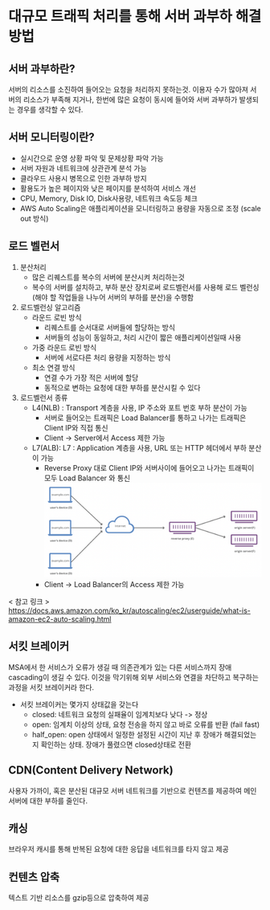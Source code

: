 # 대규모 트래픽 처리를 통해 서버 과부하 해결 방법

## 서버 과부하란?
서버의 리소스를 소진하여 들어오는 요청을 처리하지 못하는것. 이용자 수가 많아져 서버의 리소스가 부족해 지거나, 한번에 많은 요청이 동시에 들어와 서버 과부하가 발생되는 경우를 생각할 수 있다.

## 서버 모니터링이란?
- 실시간으로 운영 상황 파악 및 문제상황 파악 가능
- 서버 자원과 네트워크에 상관관계 분석 가능
- 클라우드 사용시 병목으로 인한 과부하 방지
- 활용도가 높은 페이지와 낮은 페이지를 분석하여 서비스 개선
- CPU, Memory, Disk IO, Disk사용량, 네트워크 속도등 체크
- AWS Auto Scaling은 애플리케이션을 모니터링하고 용량을 자동으로 조정 (scale out 방식)

## 로드 벨런서
1. 분산처리
   - 많은 리퀘스트를 복수의 서버에 분산시켜 처리하는것
   - 복수의 서버를 설치하고, 부하 분산 장치로써 로드벨런서를 사용해 로드 벨런싱(해야 할 작업들을 나누어 서버의 부하를 분산)을 수행함
2. 로드벨런싱 알고리즘
   - 라운드 로빈 방식
     - 리퀘스트를 순서대로 서버들에 할당하는 방식
     - 서버들의 성능이 동일하고, 처리 시간이 짧은 애플리케이션일때 사용
   - 가중 라운드 로빈 방식
     - 서버에 서로다른 처리 용량을 지정하는 방식 
   - 최소 연결 방식
     - 연결 수가 가장 적은 서버에 할당
     - 동적으로 변하는 요청에 대한 부하를 분산시킬 수 있다
3. 로드벨런서 종류
   - L4(NLB) : Transport 계층을 사용, IP 주소와 포트 번호 부하 분산이 가능
     - 서버로 들어오는 트래픽은 Load Balancer를 통하고 나가는 트래픽은 Client IP와 직접 통신
     - Client → Server에서 Access 제한 가능
   - L7(ALB): L7 : Application 계층을 사용, URL 또는 HTTP 헤더에서 부하 분산이 가능
     - Reverse Proxy 대로 Client IP와 서버사이에 들어오고 나가는 트래픽이 모두 Load Balancer 와 통신
    ![Reverse Proxy](/img/reverseProxy.png)
     - Client → Load Balancer의 Access 제한 가능

< 참고 링크 >
https://docs.aws.amazon.com/ko_kr/autoscaling/ec2/userguide/what-is-amazon-ec2-auto-scaling.html

## 서킷 브레이커
MSA에서 한 서비스가 오류가 생길 때 의존관계가 있는 다른 서비스까지 장애 cascading이 생길 수 있다. 이것을 막기위해 외부 서비스와 연결을 차단하고 복구하는 과정을 서킷 브레이커라 한다. 
- 서킷 브레이커는 몇가지 상태값을 갖는다
  - closed: 네트워크 요청의 실패율이 임계치보다 낮다 -> 정상
  - open: 임계치 이상의 상태, 요청 전송을 하지 않고 바로 오류를 반환 (fail fast)
  - half_open: open 상태에서 일정한 설정된 시간이 지난 후 장애가 해결되었는지 확인하는 상태. 장애가 풀렸으면 closed상태로 전환 

## CDN(Content Delivery Network)
사용자 가까이, 혹은 분산된 대규모 서버 네트워크를 기반으로 컨텐츠를 제공하여 메인 서버에 대한 부하를 줄인다.

## 캐싱
브라우저 캐시를 통해 반복된 요청에 대한 응답을 네트워크를 타지 않고 제공

## 컨텐츠 압축
텍스트 기반 리소스를 gzip등으로 압축하여 제공
